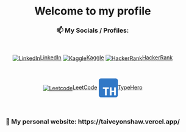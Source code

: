 <h1 align="center">Welcome to my profile</h1>
<h3 align="center">📫 My Socials / Profiles:</h3>
<br>
<p align="center">
    <a href="https://linkedin.com/in/taiveyonshaw" target="_blank"><img src="https://raw.githubusercontent.com/rahuldkjain/github-profile-readme-generator/master/src/images/icons/Social/linked-in-alt.svg" alt="LinkedIn" align="center" height="50" width="60" />LinkedIn</a>
    <a href="https://kaggle.com/taiveyonshaw" target="blank"><img src="https://raw.githubusercontent.com/rahuldkjain/github-profile-readme-generator/master/src/images/icons/Social/kaggle.svg" alt="Kaggle" align="center" height="50" width="60" />Kaggle</a>
    <a href="https://www.hackerrank.com/taiveyonshaw" target="_blank"><img src="https://raw.githubusercontent.com/rahuldkjain/github-profile-readme-generator/master/src/images/icons/Social/hackerrank.svg"  align="center" alt="HackerRank" height="50" width="60" />HackerRank</a>
</p>
<br>
<p align="center">
    <a href="https://www.leetcode.com/taiveyonshaw" target="_blank"><img src="https://raw.githubusercontent.com/rahuldkjain/github-profile-readme-generator/master/src/images/icons/Social/leet-code.svg" align="center" alt="Leetcode" height="50" width="60" />LeetCode</a>
    <a href="https://typehero.dev/@TaiveyonShaw" target="_blank" rel="noreferrer"><img  src="img/typehero.png" align="center" alt="TypeHero" width="50" height="50"/>TypeHero</a>
</p>
<br>
<h3 align="center">🌱 My personal website: https://taiveyonshaw.vercel.app/</h3>
